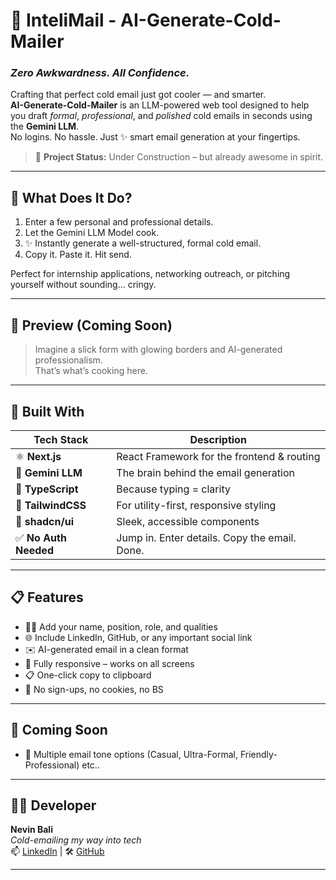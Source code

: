 # 🤖 InteliMail - AI-Generate-Cold-Mailer

### _Zero Awkwardness. All Confidence._

Crafting that perfect cold email just got cooler — and smarter.  
**AI-Generate-Cold-Mailer** is an LLM-powered web tool designed to help you draft *formal*, *professional*, and *polished* cold emails in seconds using the **Gemini LLM**.  
No logins. No hassle. Just ✨ smart email generation at your fingertips.

> 🚧 **Project Status:** Under Construction – but already awesome in spirit.

---

## 🧠 What Does It Do?

1. Enter a few personal and professional details.
2. Let the Gemini LLM Model cook.
3. ✨ Instantly generate a well-structured, formal cold email.
4. Copy it. Paste it. Hit send.  
   
Perfect for internship applications, networking outreach, or pitching yourself without sounding... cringy.

---

## 📸 Preview (Coming Soon)

> Imagine a slick form with glowing borders and AI-generated professionalism.  
> That’s what’s cooking here.

---

## 🧪 Built With

| Tech Stack      | Description |
|----------------|-------------|
| ⚛️ **Next.js**      | React Framework for the frontend & routing |
| 🧠 **Gemini LLM**   | The brain behind the email generation |
| 🔡 **TypeScript**   | Because typing = clarity |
| 💅 **TailwindCSS**  | For utility-first, responsive styling |
| 🌟 **shadcn/ui**    | Sleek, accessible components |
| ✅ **No Auth Needed** | Jump in. Enter details. Copy the email. Done. |

---

## 📋 Features

- 🧑‍💼 Add your name, position, role, and qualities
- 🌐 Include LinkedIn, GitHub, or any important social link
- ✉️ AI-generated email in a clean format
- 📱 Fully responsive – works on all screens
- 📋 One-click copy to clipboard
- 🚫 No sign-ups, no cookies, no BS

---

## 🚀 Coming Soon

- 📄 Multiple email tone options (Casual, Ultra-Formal, Friendly-Professional) etc..

---

## 🧑‍💻 Developer

**Nevin Bali**  
_Cold-emailing my way into tech_  
📫 [LinkedIn](https://www.linkedin.com/) | 🛠 [GitHub](https://github.com/)

---

